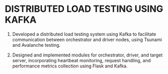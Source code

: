 # DISTRIBUTED LOAD TESTING USING KAFKA	
1) Developed a distributed load testing system using Kafka to facilitate communication between orchestrator and driver nodes, using Tsunami and Avalanche testing.

2) Designed and implemented modules for orchestrator, driver, and target server, incorporating heartbeat monitoring,  request handling, and performance metrics collection using Flask and Kafka.
